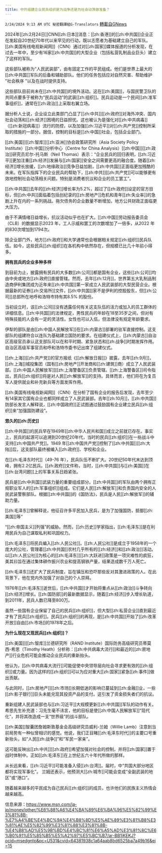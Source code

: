 ```yaml
---
title: 中共组建企业民兵组织是为战争还是为社会动荡做准备？
---
```

`2/24/2024 9:13 AM UTC 秘密翻譯組G-Translators` [轉載自GNews](https://gnews.org/articles/2337559)

2024年[[zh:2月24日]]CNN[[zh:日本]]消息：[[zh:香港]]的[[zh:中共国]]企业正在发起自20世纪70年代以来罕见的行动，既以志愿者为基础建立自己的军队。[[zh:美国有线电视新闻网]]（CNN）通过对[[zh:国家]]媒体报道的分析发现，在过去一年中，至少有16家[[zh:中共国]]的大型企业（包括私营乳制品业巨头）建立了这样的军队。

这些部队被称为“人民武装部”，由有固定工作的平民组成。他们是世界上最大的[[zh:中共国]]军队的后备和辅助部队。他们的任务包括应对自然灾害、帮助维护 "社会秩序 "以及在战时提供支持。

这些部队目前尚未在[[zh:中共国]]的境外活动。这在[[zh:美国]]，与国民警卫队的共同点要多于被称为“民兵运动”的武装[[zh:组织]]。民兵运动是一个民间[[zh:准军事组织]]，通常在[[zh:政治]]上采取右翼立场。

据分析人士说，企业设立此类部门凸显了[[zh:中共]][[zh:政府]]对海外冲突、国内社会动荡和[[zh:经济]]困境的日益担忧。这也被认为是强化对[[zh:中共病毒]]（[[zh:新冠病毒]]）流行的防控，以及加强[[zh:习近平]]对[[zh:共产党]]控制所采取的措施的一部分。据信，控制的目标是[[zh:中国]]社会，包括企业部门。

[[zh:美国]][[zh:智库]][[zh:亚洲]]协会政策研究所（Asia Society Policy Institute）[[zh:中国]]分析中心（Centre for China Analysis）[[zh:中国]][[zh:政治]]研究员尼尔\-托马斯（Neil Thomas）表示：“企业民兵的回归表明，[[zh:习近平]]更加注重[[zh:经济]]发展与[[zh:国家]]安全之间需要更高的融合度。随着[[zh:经济]]增长放缓，[[zh:地缘政治]]竞争日益加剧，[[zh:中共国]]正面临更加残酷的未来。在军队指挥下的企业民兵的帮助下，[[zh:中共]][[zh:共产党]]可以能够更有效地控制社会动荡相关问题。特别是消费者抗议和企业的员工罢工”。

[[zh:中共国]]去年的[[zh:经济]]增长率为5.2%，超过了[[zh:政府]]设定的官方目标，但[[zh:中共]]面临着包括创纪录的[[zh:房地产]]危机和青年[[zh:失业率]]的急剧上升在内的一系列挑战。拖欠债务的企业数量不断增加，地方公共财政正面临更大压力。

由于不满情绪日益增长，抗议活动似乎也在扩大。[[zh:中国]]劳动报告委员会（CLB）的数据显示2023 年，工人示威和罢工的次数增加了一倍多，从2022 年的830次增加到1794次。

除企业部门外，地方[[zh:政府]]和大学通常也会根据相关规定[[zh:组织]]民兵队伍。如今，这些民兵[[zh:组织]]在各机构中依然存在，但规模已比几十年前小得多。

**拥有民兵的企业多种多样**

到目前为止，披露拥有民兵的大多数[[zh:公司]]都是国有企业，这些[[zh:公司]]均由中央或地方[[zh:政府]]直接管辖。然而，去年[[zh:12月]]，世界第五大乳制品制造商伊利集团成为近年来[[zh:中共国]]第一家成立人民武装部的大型民营企业。根据最新的证券[[zh:交易所]]文件，[[zh:中共国]]家不是伊利的控股股东，但[[zh:公司]]总部所在地呼和浩特市持有其8.5% 的股份。

当初设立时，该[[zh:公司]]没有透露任何有关这支队伍的活力或加入的员工群体的详细信息。[[zh:中共国]]的法律规定，男性民兵的年龄在18至35岁之间，但对有特殊技能的人会有一定的灵活性。女性也可以入伍，但法律没有规定年龄要求。

伊犁的部队是由[[zh:中国人民解放军]]在[[zh:内蒙古]]部署的驻军直接控制。这支部队的组建符合以连队为基础建立国防的要求。在组建仪式上，[[zh:内蒙古]]自治区高级官员承认这支部队可以在和平时期、紧急状态和[[zh:战争]]时期发挥作用。自治区高级军事官员和呼和浩特市委书记出席了组建仪式。

[[zh:上海]][[zh:共产党]]的官方报纸《[[zh:解放日报]]》披露，去年[[zh:9月]]，[[zh:上海]]城投集团（国有[[zh:房地产]]开发商和[[zh:建筑]]商）成立了人民武装部。[[zh:中国人民解放军]][[zh:上海警备区]]负责管辖。[[zh:上海警备区]]司令指出，民兵[[zh:组织]]将是对人民[[zh:解放军]]的支持。具体而言，他们将在为复员军人提供就业和补充新兵等方面发挥作用。

[[zh:美国有线电视新闻网]]（CNN）在分析了国有企业的报告后发现，去年至少有14家其它国有企业也都同样成立了人民武装部。去年[[zh:10月]]，[[zh:中共国]]防部长发言人解释说，[[zh:中国政府]]正试图通过鼓励国有企业建立民兵[[zh:组织]]来“加强国防建设”。

**悠久的[[zh:历史]]**

[[zh:中共国]]的民兵早在1949年[[zh:中华人民共和国]]成立之前就已存在。事实上，民兵的起源可以追溯到20世纪20年代，当时的民兵[[zh:组织]]在一些战斗中支持[[zh:中国共产党]]。1949 年[[zh:中国共产党]]控制了[[zh:中共国]][[zh:大陆]]后，这支部队最终被编入[[zh:政府]]、学校和企业。

在[[zh:毛泽东时代]]（49-76 年），民兵队伍不断扩大。20世纪50年代末达到顶峰，拥有2.2亿民兵。[[zh:政府]]文件称，当时，[[zh:中共国]]与[[zh:美国]]在[[zh:台湾问题]]上的军事关系日趋紧张。

民兵是[[zh:中共国]]武装力量的重要组成部分。[[zh:中共国]]的军队由两个拥有正规职业军人的[[zh:军事组织]]组成。它们是人民[[zh:解放军]]和负责国内安全的人民武装警察部队。根据[[zh:中共国]]的《国防法》，民兵是人民[[zh:解放军]]的辅助力量。

[[zh:毛泽东]]曾解释说，他征召许多平民加入民兵，是为了加强国防，抵御[[zh:美国]]等“

“[[zh:帝国主义]]列强”的威胁。然而，[[zh:历史]]学家指出，[[zh:毛泽东]]是在利用民兵为自己谋取私利和巩固权力。

[[zh:毛泽东]]将民兵编入[[zh:人民公社]]。[[zh:人民公社]]是成立于1958年的一个庞大的公社，管理着[[zh:中共国]]农村几乎所有的[[zh:经济]]和[[zh:政治]]活动。以[[zh:人民公社]]为核心的[[zh:毛泽东]][[zh:大跃进]]政策是一项灾难性的疯狂，美其曰旨在通过集体耕作振兴农业和提高钢铁产量，结果造成数千万人死亡。

[[zh:毛泽东]]还扩大了民兵制度，旨在镇压和恐吓那些反对其激进政策的人。在此背景下，他在党内外加强了对自己的个人崇拜。

1976年[[zh:毛泽东]]逝世后，[[zh:中共国]]才开始将重点从[[zh:政治]]斗争转向[[zh:经济]]增长。[[zh:国防部]]的最新数据显示，随着[[zh:经济]]步入增长轨道，到2011年，民兵人数已降至800万。

虽然一些国有企业保留了自己的民兵[[zh:组织]]，但大型[[zh:私营企业]]直到最近才有了民兵[[zh:组织]]。民兵[[zh:组织]]的再现，是[[zh:中共国]]开始了[[zh:改革开放]]自由[[zh:市场]]的1978年之后。

**为什么现在又现民兵[[zh:组织]]？**

[[zh:美国]][[zh:智库]]兰德研究所（RAND Institute）国际防务高级研究员蒂莫西\-希思（Timothy Heath）分析称：[[zh:中共病毒大流行]]和最近的[[zh:房地产]]行业危机可能会推动企业民兵的重新抬头。

他认为，[[zh:中共病毒大流行]]可能促使中央领导层向社会寻求更有效的[[zh:组织]]或力量。因为这样的[[zh:组织]]可以为应对重大[[zh:国家]]紧急[[zh:事件]]做出贡献。

与此同时，[[zh:房地产]][[zh:市场]]长期低迷的影响已蔓延到[[zh:金融]]业，一些[[zh:影子银行]]巨头未能兑现其投资产品的支付。这引发了资金损失者们的抗议。

重新组建人民武装部也与[[zh:习近平]]大规模更新[[zh:中共国]]军队的动作有关。希思先生补充道：习先生毫不讳言，他的目标是使[[zh:中国人民解放军]]“现代化”，并将其改造成一支“世界级”的战斗部队。

[[zh:美国]]智囊团詹姆斯敦基金会高级研究员威利\-兰姆（Willie Lamb）注意到当前局势有一种似曾相识的感觉。他说，我们正目睹[[zh:毛泽东时代]]的主要口号重新抬头，如“人民[[zh:战争]]”和“军民一家亲”。

这可能反映出[[zh:中共]][[zh:政府]]希望加强对社会的控制，并将[[zh:国家]]置于战时体制中。正如[[zh:毛泽东]]在上世纪五六十年代所做的那样。

从长远来看，[[zh:习近平]]可能准备入侵[[zh:台湾]]。届时，中“共国大部分地区都将实现军事化”。 兰姆还表示，他预测大[[zh:城市]]可能会变成“全副武装的地区”或“港口”。

随着越来越多的平民成为自己民兵[[zh:组织]]的成员，也许他们的民族主义热情会越来越高。

信息来源：https://www.msn.com/ja-jp/money/other/%E6%88%A6%E4%BA%89%E6%BA%96%E5%82%99%E3%81%8B-%E7%A4%BE%E4%BC%9A%E4%B8%8D%E5%AE%89%E3%81%B8%E3%81%AE%E5%82%99%E3%81%88%E3%81%8B-%E4%B8%AD%E5%9B%BD%E4%BC%81%E6%A5%AD%E3%81%8C%E6%B0%91%E5%85%B5%E5%A2%97%E5%BC%B7/ar-BB1iKEKJ?ocid=msedgntp&pc=U531&cvid=64381938c1a64aab8bd6525ba7a49b16&ei=15
